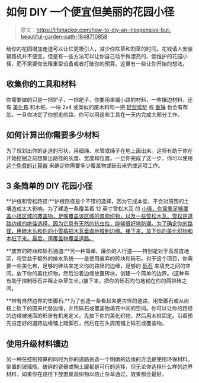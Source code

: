 # 如何 DIY 一个便宜但美丽的花园小径

> 原文：<https://lifehacker.com/how-to-diy-an-inexpensive-but-beautiful-garden-path-1848710858>

给你的花园增加走道可以让它更吸引人，减少你除草和割草的时间。花钱请人安装铺路机并不便宜，但是有一些方法可以让你自己动手做漂亮的、低维护的花园小径，而不需要你去租重型设备或者打破你的预算。这里有一些让你开始的想法。



## 收集你的工具和材料

你需要做的只是一把铲子，一把耙子，你要用来铺小路的材料，一些镶边材料，还有 [美化布](https://www.buildclub.com/product/bc0_314315497) 和木桩。一块 2x4 或类似的废木料和一把 [轻型爬犁](https://www.lowes.com/pd/Estwing-32-oz-Smooth-Face-Steel-Head-Steel-Drilling-Hammer/5013470847?user=shopping) 或 [重锤](https://www.acehardware.com/departments/tools/hand-tools/claw-hammers/25896?x429=true&utm_source=google&utm_medium=organic-shopping&utm_campaign=organic-shopping) 也会有帮助。一旦你决定了你想走的路，你可以用这些工具在一天内完成大部分工作。

## 如何计算出你需要多少材料

为了规划出你的走道的形状，用细绳、水管或绳子在地上画出来。这将有助于你在开始挖掘之前想象出路径的长度、宽度和位置。一旦你完成了这一步，你可以使用 [这个免费的计算器](https://www.thecalculatorsite.com/construction/gravel-calculator.php#:~:text=Measure%20the%20length%20and%20width%20of%20the%20area%20in%20feet,a%20cubic%20feet%20volume%20figure.) 来确定你需要多少覆盖物或砾石来完成这项工作。

## 3 条简单的 DIY 花园小径

**护根和雪松路径:**护根路径是个不错的选择，因为它成本低，不会对周围的土壤造成太大影响。为了建造一条覆盖着 12 英寸雪松木瓦 的 [小径，你需要足够覆盖小径区域的覆盖物，足够覆盖该区域的景观织物，以及一些雪松木瓦。雪松是道路边缘的绝佳选择，因为它具有天然的抗虫性，能够很好地防潮。为了确定你的路径，用碎木头和你的小雪橇把木瓦垂直地推到边缘。接下来，放下你的美化织物和木桩下来。最后，用覆盖物覆盖道路。](https://www.homedepot.com/p/2-in-to-12-in-W-x-18-in-Wood-Cedar-Shingle-Sliding-234159/307421043)

**废弃的砖块和砾石通道:**另一种简单、廉价的人行道——特别是对于高湿度地区，将受益于额外的排水系统——是使用废弃的砖块和砾石。对于这个项目，你需要一些美化布，足够的砖块来定义你的路径的边缘，足够的 [砾石](https://www.jamaligarden.com/black-river-gravel-2.html?ff=1&fp=1269) 来填充之间的空间。放下你的美化织物，然后沿着边缘放置砖块，创建一个简单的边界。(这种布有助于控制砾石并阻止杂草生长。)接下来，把你的砾石均匀地铺在你的两排砖之间。

**带有自然边界的垫脚石:**为了创造一条看起来更古怪的道路，用垫脚石或从树枝上砍下的圆来代替边缘，并用砾石或覆盖物填充中间的空间。你可以让你的路径的边缘被地面的形状有机地定义。先放下你的美化织物，然后用木桩固定。沿着预先设定好的道路边缘铺上踏脚石，然后在石头周围铺上砾石或覆盖物。

## 使用升级材料镶边

另一种在控制预算的同时为你的道路创造一个明确的边缘的方法是使用环保材料。倒置的玻璃瓶、破碎的瓷器或陶土罐都是可行的选择，但无论你选择什么样的边界材料，如果你在路径下放置景观织物以防止杂草通过，效果都会最好。